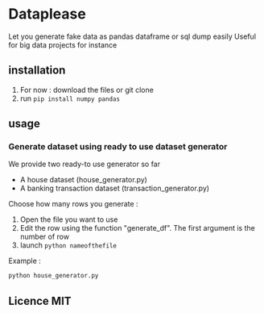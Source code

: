 # Dataplease

Let you generate fake data as pandas dataframe or sql dump easily 
Useful for big data projects for instance

## installation 

1. For now : download the files or git clone
2. run `pip install numpy pandas`

## usage

### Generate dataset using ready to use dataset generator 

We provide two ready-to use generator so far 
- A house dataset (house_generator.py)
- A banking transaction dataset (transaction_generator.py)

Choose how many rows you generate :


1. Open the file you want to use
2. Edit the row using the function "generate_df". The first argument is the number of row 
3. launch `python nameofthefile` 

Example : 
```bash
python house_generator.py
```

## Licence MIT 
